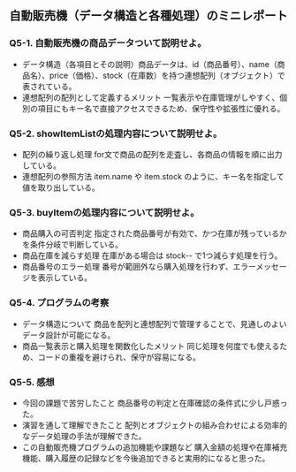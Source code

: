 ## 自動販売機（データ構造と各種処理）のミニレポート
### Q5-1. 自動販売機の商品データついて説明せよ。
* データ構造（各項目とその説明）商品データは、id（商品番号）、name（商品名）、price（価格）、stock（在庫数）を持つ連想配列（オブジェクト）で表されている。
* 連想配列の配列として定義するメリット 一覧表示や在庫管理がしやすく、個別の項目にもキー名で直接アクセスできるため、保守性や拡張性に優れる。
### Q5-2. showItemListの処理内容について説明せよ。
* 配列の繰り返し処理 for文で商品の配列を走査し、各商品の情報を順に出力している。
* 連想配列の参照方法 item.name や item.stock のように、キー名を指定して値を取り出している。
### Q5-3. buyItemの処理内容について説明せよ。
* 商品購入の可否判定 指定された商品番号が有効で、かつ在庫が残っているかを条件分岐で判断している。
* 商品在庫を減らす処理 在庫がある場合は stock-- で1つ減らす処理を行う。
* 商品番号のエラー処理 番号が範囲外なら購入処理を行わず、エラーメッセージを表示している。
### Q5-4. プログラムの考察
* データ構造について 商品を配列と連想配列で管理することで、見通しのよいデータ設計が可能になる。
* 商品一覧表示と購入処理を関数化したメリット 同じ処理を何度でも使えるため、コードの重複を避けられ、保守が容易になる。
### Q5-5. 感想
* 今回の課題で苦労したこと 商品番号の判定と在庫確認の条件式に少し戸惑った。
* 演習を通して理解できたこと 配列とオブジェクトの組み合わせによる効率的なデータ処理の手法が理解できた。
* この自動販売機プログラムの追加機能や課題など 購入金額の処理や在庫補充機能、購入履歴の記録などを今後追加できると実用的になると思った。
